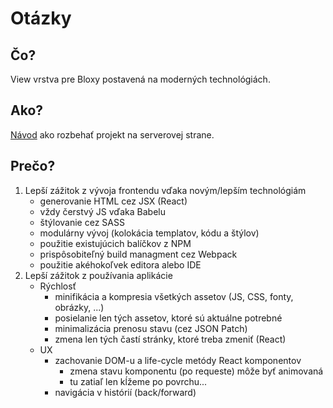 # Otázky

## Čo?

View vrstva pre Bloxy postavená na moderných technológiách.

## Ako?

[Návod](Návod.md) ako rozbehať projekt na serverovej strane.

## Prečo?

1. Lepší zážitok z vývoja frontendu vďaka novým/lepším technológiám
    - generovanie HTML cez JSX (React)
    - vždy čerstvý JS vďaka Babelu
    - štýlovanie cez SASS
    - modulárny vývoj (kolokácia templatov, kódu a štýlov)
    - použitie existujúcich balíčkov z NPM 
    - prispôsobiteľný build managment cez Webpack
    - použitie akéhokoľvek editora alebo IDE
2. Lepší zážitok z používania aplikácie
    - Rýchlosť
        - minifikácia a kompresia všetkých assetov (JS, CSS, fonty, obrázky, ...)
        - posielanie len tých assetov, ktoré sú aktuálne potrebné
        - minimalizácia prenosu stavu (cez JSON Patch)
        - zmena len tých častí stránky, ktoré treba zmeniť (React)
    - UX
        - zachovanie DOM-u a life-cycle metódy React komponentov
            - zmena stavu komponentu (po requeste) môže byť animovaná 
            - tu zatiaľ len kĺžeme po povrchu...
        - navigácia v histórií (back/forward)
